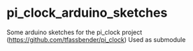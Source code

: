 # pi_clock_arduino_sketches

Some arduino sketches for the pi_clock project (https://github.com/tfassbender/pi_clock)
Used as submodule

